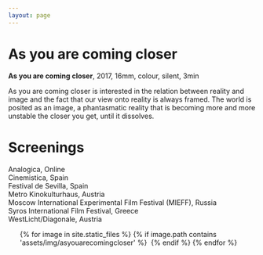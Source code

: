 ```yaml
---
layout: page
---
```


# As you are coming closer

<strong><b>As you are coming closer</b></strong>, 2017, 16mm, colour, silent, 3min <br> 

As you are coming closer is interested in the relation between reality and image and the fact that our view onto reality is always framed. The world is posited as an image, a phantasmatic reality that is becoming more and more unstable the closer you get, until it dissolves.

# Screenings

Analogica, Online<br>
Cinemistica, Spain<br>
Festival de Sevilla, Spain<br>
Metro Kinokulturhaus, Austria<br>
Moscow International Experimental Film Festival (MIEFF), Russia<br>
Syros International Film Festival, Greece<br>
WestLicht/Diagonale, Austria<br>

<ul>
{% for image in site.static_files %}
    {% if image.path contains 'assets/img/asyouarecomingcloser' %}
<a class="img" href="{{ image.path }}"><img title="" src="{{ image.path }}"/></a>
    {% endif %}
{% endfor %}
</ul>